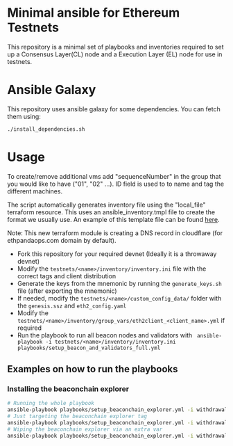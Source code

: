 # Minimal ansible for Ethereum Testnets

This repository is a minimal set of playbooks and inventories required to set up a Consensus Layer(CL) node and a Execution
Layer (EL) node for use in testnets.

# Ansible Galaxy

This repository uses ansible galaxy for some dependencies. You can fetch them using:

```sh
./install_dependencies.sh
```

# Usage
To create/remove additional vms add "sequenceNumber" in the group that you would like to have ("01", "02" ...). ID field is used to to name and tag the different machines. 

The script automatically generates inventory file using the "local_file" terraform resource. This uses an ansible_inventory.tmpl file to create the format we usually use. An example of this template file can be found [here](terraform/withdrawals-devnet-2/ansible_inventory.tmpl).

Note: This new terraform module is creating a DNS record in cloudflare (for ethpandaops.com domain by default). 

- Fork this repository for your required devnet (Ideally it is a throwaway devnet)
- Modify the `testnets/<name>/inventory/inventory.ini` file with the correct tags and client distribution
- Generate the keys from the mnemonic by running the `generate_keys.sh` file (after exporting the mnemonic)
- If needed, modify the `testnets/<name>/custom_config_data/` folder with the `genesis.ssz` and `eth2_config.yaml`
- Modify the `testnets/<name>/inventory/group_vars/eth2client_<client_name>.yml` if required
- Run the playbook to run all beacon nodes and validators with ` ansible-playbook -i testnets/<name>/inventory/inventory.ini playbooks/setup_beacon_and_validators_full.yml`


## Examples on how to run the playbooks

### Installing the beaconchain explorer

```sh
# Running the whole playbook
ansible-playbook playbooks/setup_beaconchain_explorer.yml -i withdrawal-devnet-3/inventory/inventory.ini
# Just targeting the beaconchain explorer tag
ansible-playbook playbooks/setup_beaconchain_explorer.yml -i withdrawal-devnet-3/inventory/inventory.ini -t beaconchain_explorer_aio
# Wiping the beaconchain explorer via an extra var
ansible-playbook playbooks/setup_beaconchain_explorer.yml -i withdrawal-devnet-3/inventory/inventory.ini -t beaconchain_explorer_aio -e "beaconchain_explorer_aio_cleanup_all=true"
```

